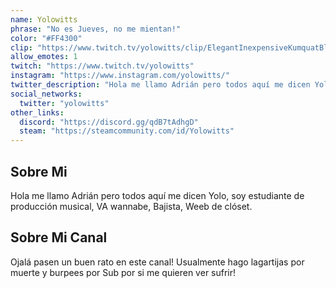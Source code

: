 ```yaml
---
name: Yolowitts
phrase: "No es Jueves, no me mientan!"
color: "#FF4300"
clip: "https://www.twitch.tv/yolowitts/clip/ElegantInexpensiveKumquatBloodTrail"
allow_emotes: 1
twitch: "https://www.twitch.tv/yolowitts"
instagram: "https://www.instagram.com/yolowitts/"
twitter_description: "Hola me llamo Adrián pero todos aquí me dicen Yolo, soy estudiante de producción musical, VA wannabe, Bajista, Weeb de clóset."
social_networks:
  twitter: "yolowitts"
other_links:
  discord: "https://discord.gg/qdB7tAdhgD"
  steam: "https://steamcommunity.com/id/Yolowitts"
---
```

<h2>Sobre <span class="cursive">Mi</span></h2>
<p class="streamer-about">Hola me llamo Adrián pero todos aquí me dicen Yolo, soy estudiante de producción musical, VA wannabe, Bajista, Weeb de clóset.</p>

<h2>Sobre <span class="cursive">Mi Canal</span></h2>
<p class="streamer-channel">Ojalá pasen un buen rato en este canal! Usualmente hago lagartijas por muerte y burpees por Sub por si me quieren ver sufrir!</p>
